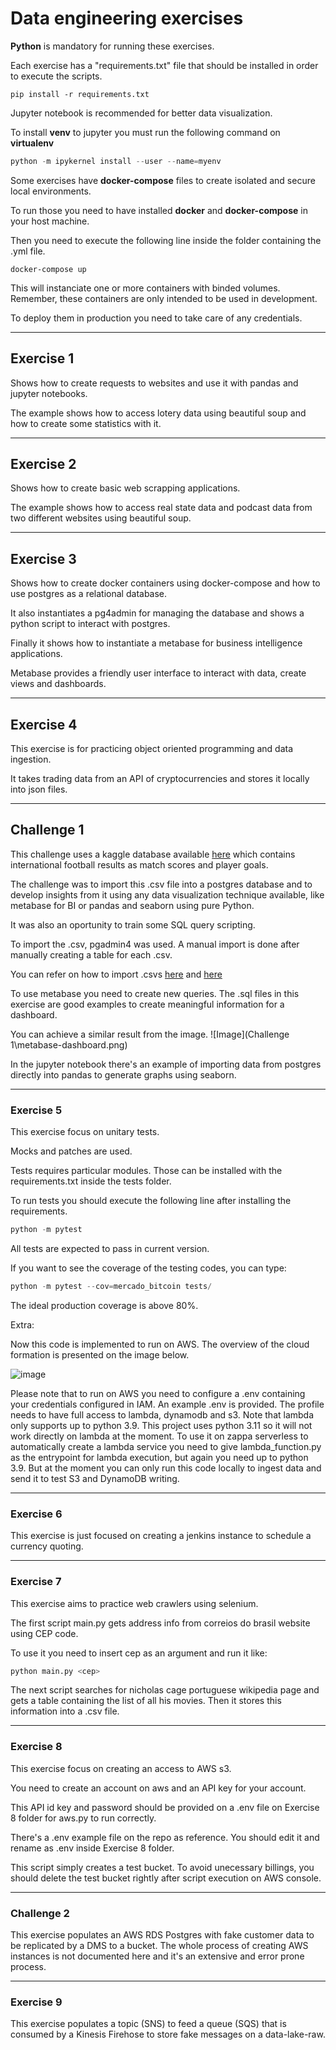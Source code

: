 # Data engineering exercises

**Python** is mandatory for running these exercises.

Each exercise has a "requirements.txt" file that should be installed in order to execute the scripts.

```pip
pip install -r requirements.txt
```

Jupyter notebook is recommended for better data visualization.

To install **venv** to jupyter you must run the following command on **virtualenv**

```python
python -m ipykernel install --user --name=myenv
```

Some exercises have **docker-compose** files to create isolated and secure local environments.

To run those you need to have installed **docker** and **docker-compose** in your host machine.

Then you need to execute the following line inside the folder containing the .yml file.

```docker-compose
docker-compose up
```

This will instanciate one or more containers with binded volumes. Remember, these containers are only intended to be used in development.

To deploy them in production you need to take care of any credentials.

---

## Exercise 1

Shows how to create requests to websites and use it with pandas and jupyter notebooks.

The example shows how to access lotery data using beautiful soup and how to create some statistics with it.

---

## Exercise 2

Shows how to create basic web scrapping applications.

The example shows how to access real state data and podcast data from two different websites using beautiful soup.

---

## Exercise 3

Shows how to create docker containers using docker-compose and how to use postgres as a relational database.

It also instantiates a pg4admin for managing the database and shows a python script to interact with postgres.

Finally it shows how to instantiate a metabase for business intelligence applications.

Metabase provides a friendly user interface to interact with data, create views and dashboards.

---

## Exercise 4

This exercise is for practicing object oriented programming and data ingestion.

It takes trading data from an API of cryptocurrencies and stores it locally into json files.

---

## Challenge 1

This challenge uses a kaggle database available [here](https://www.kaggle.com/datasets/martj42/international-football-results-from-1872-to-2017?select=shootouts.csv) which contains international football results as match scores and player goals.

The challenge was to import this .csv file into a postgres database and to develop insights from it using any data visualization technique available, like metabase for BI or pandas and seaborn using pure Python.

It was also an oportunity to train some SQL query scripting.

To import the .csv, pgadmin4 was used. A manual import is done after manually creating a table for each .csv.

You can refer on how to import .csvs [here](https://hevodata.com/learn/pgadmin-import-csv/) and [here](https://learnsql.com/blog/how-to-import-csv-to-postgresql/)

To use metabase you need to create new queries. The .sql files in this exercise are good examples to create meaningful information for a dashboard.

You can achieve a similar result from the image.
![Image](Challenge 1\metabase-dashboard.png)

In the jupyter notebook there's an example of importing data from postgres directly into pandas to generate graphs using seaborn.

---

### Exercise 5

This exercise focus on unitary tests.

Mocks and patches are used.

Tests requires particular modules. Those can be installed with the requirements.txt inside the tests folder.

To run tests you should execute the following line after installing the requirements.

```python
python -m pytest
```

All tests are expected to pass in current version.

If you want to see the coverage of the testing codes, you can type:

```python
python -m pytest --cov=mercado_bitcoin tests/
```

The ideal production coverage is above 80%.

Extra:

Now this code is implemented to run on AWS. The overview of the cloud formation is presented on the image below.

![image](https://user-images.githubusercontent.com/14501830/226216295-6e6be35d-b873-4e48-9438-a0af99709287.png)

Please note that to run on AWS you need to configure a .env containing your credentials configured in IAM. An example .env is provided.
The profile needs to have full access to lambda, dynamodb and s3.
Note that lambda only supports up to python 3.9. This project uses python 3.11 so it will not work directly on lambda at the moment.
To use it on zappa serverless to automatically create a lambda service you need to give lambda_function.py as the entrypoint for lambda execution, but again you need up to python 3.9.
But at the moment you can only run this code locally to ingest data and send it to test S3 and DynamoDB writing.

---

### Exercise 6

This exercise is just focused on creating a jenkins instance to schedule a currency quoting.

---

### Exercise 7

This exercise aims to practice web crawlers using selenium.

The first script main.py gets address info from correios do brasil website using CEP code.

To use it you need to insert cep as an argument and run it like:

```python
python main.py <cep>
```

The next script searches for nicholas cage portuguese wikipedia page and gets a table containing the list of all his movies. Then it stores this information into a .csv file.

---

### Exercise 8

This exercise focus on creating an access to AWS s3.

You need to create an account on aws and an API key for your account.

This API id key and password should be provided on a .env file on Exercise 8 folder for aws.py to run correctly.

There's a .env example file on the repo as reference. You should edit it and rename as .env inside Exercise 8 folder.

This script simply creates a test bucket. To avoid unecessary billings, you should delete the test bucket rightly after script execution on AWS console.

---

### Challenge 2

This exercise populates an AWS RDS Postgres with fake customer data to be replicated by a DMS to a bucket. The whole process of creating AWS instances is not documented here and it's an extensive and error prone process.

---

### Exercise 9

This exercise populates a topic (SNS) to feed a queue (SQS) that is consumed by a Kinesis Firehose to store fake messages on a data-lake-raw.

